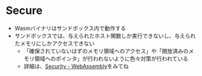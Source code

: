 # Secure

* Wasmバイナリはサンドボックス内で動作する
* サンドボックスでは、与えられたホスト関数しか実行できないし、与えられたメモリにしかアクセスできない
  * 「確保されていないはずのメモリ領域へのアクセス」や「開放済みのメモリ領域へのポインタ」が行われないように色々対策が行われている
  * 詳細は、[Security \- WebAssembly](https://webassembly.org/docs/security/)をみてね
